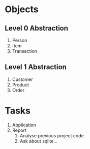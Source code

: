 # Objects

## Level 0 Abstraction
1. Person 
2. Item
3. Transaction

## Level 1 Abstraction

1. Customer
2. Product
3. Order

# Tasks

1. Application
2. Report 
	1. Analyse previous project code.
	2. Ask about sqlite...